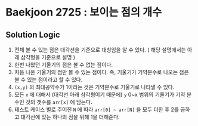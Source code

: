 # Baekjoon 2725 : 보이는 점의 개수

## Solution Logic

1. 전체 볼 수 있는 점은 대각선을 기준으로 대칭임을 알 수 있다. ( 해당 설명에서는 아래 삼각형을 기준으로 설명 )
2. 한번 나왔던 기울기의 점은 볼 수 없는 점이다.
3. 처음 나온 기울기의 점만 볼 수 있는 점이다. 즉, 기울기가 기약분수로 나오는 점은 볼 수 있는 점이라고 할 수 있다.
4. `(x,y)` 의 최대공약수가 1이라는 것은 기약분수로 기울기로 나타낼 수 있다.
5.  모든 `x` 에 대해서 (대각선 아래 삼각형이기 때문에) `y` 0~x 범위의 기울기가 기약 분수인 것의 갯수를 `arr[x]` 에 담는다.
6. 테스트 케이스 별로 주어진 `N` 에 따라 `arr[0] ~ arr[N]` 을 모두 더한 후  2를 곱하고 대각선에 있는 하나의 점을 위해 1을 더해준다. 

